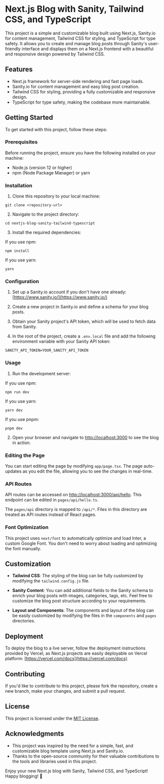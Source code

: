 # Next.js Blog with Sanity, Tailwind CSS, and TypeScript

This project is a simple and customizable blog built using Next.js, Sanity.io for content management, Tailwind CSS for styling, and TypeScript for type safety. It allows you to create and manage blog posts through Sanity's user-friendly interface and displays them on a Next.js frontend with a beautiful and responsive design powered by Tailwind CSS.

## Features

- Next.js framework for server-side rendering and fast page loads.
- Sanity.io for content management and easy blog post creation.
- Tailwind CSS for styling, providing a fully customizable and responsive design.
- TypeScript for type safety, making the codebase more maintainable.

## Getting Started

To get started with this project, follow these steps:

### Prerequisites

Before running the project, ensure you have the following installed on your machine:

- Node.js (version 12 or higher)
- npm (Node Package Manager) or yarn

### Installation

1. Clone this repository to your local machine:

```
git clone <repository-url>
```

2. Navigate to the project directory:

```
cd nextjs-blog-sanity-tailwind-typescript
```

3. Install the required dependencies:

If you use npm:

```
npm install
```

If you use yarn:

```
yarn
```

### Configuration

1. Set up a Sanity.io account if you don't have one already: [https://www.sanity.io/](https://www.sanity.io/)

2. Create a new project in Sanity.io and define a schema for your blog posts.

3. Obtain your Sanity project's API token, which will be used to fetch data from Sanity.

4. In the root of the project, create a `.env.local` file and add the following environment variable with your Sanity API token:

```
SANITY_API_TOKEN=YOUR_SANITY_API_TOKEN
```

### Usage

1. Run the development server:

If you use npm:

```
npm run dev
```

If you use yarn:

```
yarn dev
```

If you use pnpm:

```
pnpm dev
```

2. Open your browser and navigate to [http://localhost:3000](http://localhost:3000) to see the blog in action.

### Editing the Page

You can start editing the page by modifying `app/page.tsx`. The page auto-updates as you edit the file, allowing you to see the changes in real-time.

### API Routes

API routes can be accessed on [http://localhost:3000/api/hello](http://localhost:3000/api/hello). This endpoint can be edited in `pages/api/hello.ts`.

The `pages/api` directory is mapped to `/api/*`. Files in this directory are treated as API routes instead of React pages.

### Font Optimization

This project uses `next/font` to automatically optimize and load Inter, a custom Google Font. You don't need to worry about loading and optimizing the font manually.

## Customization

- **Tailwind CSS**: The styling of the blog can be fully customized by modifying the `tailwind.config.js` file.

- **Sanity Content**: You can add additional fields to the Sanity schema to enrich your blog posts with images, categories, tags, etc. Feel free to customize the blog post structure according to your requirements.

- **Layout and Components**: The components and layout of the blog can be easily customized by modifying the files in the `components` and `pages` directories.

## Deployment

To deploy the blog to a live server, follow the deployment instructions provided by Vercel, as Next.js projects are easily deployable on Vercel platform: [https://vercel.com/docs](https://vercel.com/docs)

## Contributing

If you'd like to contribute to this project, please fork the repository, create a new branch, make your changes, and submit a pull request.

## License

This project is licensed under the [MIT License](LICENSE).

## Acknowledgments

- This project was inspired by the need for a simple, fast, and customizable blog template using Next.js and Sanity.io.
- Thanks to the open-source community for their valuable contributions to the tools and libraries used in this project.

Enjoy your new Next.js blog with Sanity, Tailwind CSS, and TypeScript! Happy blogging! 🚀
